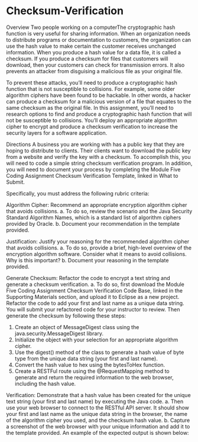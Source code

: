 # Checksum-Verification
Overview
Two people working on a computerThe cryptographic hash function is very useful for sharing information. When an organization needs to distribute programs or documentation to customers, the organization can use the hash value to make certain the customer receives unchanged information. When you produce a hash value for a data file, it is called a checksum. If you produce a checksum for files that customers will download, then your customers can check for transmission errors. It also prevents an attacker from disguising a malicious file as your original file.

To prevent these attacks, you’ll need to produce a cryptographic hash function that is not susceptible to collisions. For example, some older algorithm ciphers have been found to be hackable. In other words, a hacker can produce a checksum for a malicious version of a file that equates to the same checksum as the original file. In this assignment, you’ll need to research options to find and produce a cryptographic hash function that will not be susceptible to collisions. You’ll deploy an appropriate algorithm cipher to encrypt and produce a checksum verification to increase the security layers for a software application.

Directions
A business you are working with has a public key that they are hoping to distribute to clients. Their clients want to download the public key from a website and verify the key with a checksum. To accomplish this, you will need to code a simple string checksum verification program. In addition, you will need to document your process by completing the Module Five Coding Assignment Checksum Verification Template, linked in What to Submit.

Specifically, you must address the following rubric criteria:

Algorithm Cipher: Recommend an appropriate encryption algorithm cipher that avoids collisions.
a. To do so, review the scenario and the Java Security Standard Algorithm Names, which is a standard list of algorithm ciphers provided by Oracle.
b. Document your recommendation in the template provided.

Justification: Justify your reasoning for the recommended algorithm cipher that avoids collisions.
a. To do so, provide a brief, high-level overview of the encryption algorithm software. Consider what it means to avoid collisions. Why is this important?
b. Document your reasoning in the template provided.

Generate Checksum: Refactor the code to encrypt a text string and generate a checksum verification.
a. To do so, first download the Module Five Coding Assignment Checksum Verification Code Base, linked in the Supporting Materials section, and upload it to Eclipse as a new project. Refactor the code to add your first and last name as a unique data string. You will submit your refactored code for your instructor to review. Then generate the checksum by following these steps:
1. Create an object of MessageDigest class using the java.security.MessageDigest library.
2. Initialize the object with your selection for an appropriate algorithm cipher.
3. Use the digest() method of the class to generate a hash value of byte type from the unique data string (your first and last name).
4. Convert the hash value to hex using the bytesToHex function.
5. Create a RESTFul route using the @RequestMapping method to generate and return the required information to the web browser, including the hash value.

Verification: Demonstrate that a hash value has been created for the unique text string (your first and last name) by executing the Java code.
a. Then use your web browser to connect to the RESTful API server. It should show your first and last name as the unique data string in the browser, the name of the algorithm cipher you used, and the checksum hash value.
b. Capture a screenshot of the web browser with your unique information and add it to the template provided. An example of the expected output is shown below:
